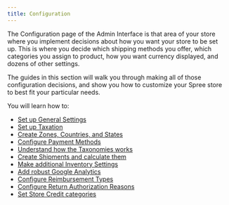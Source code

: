 ```yaml
---
title: Configuration
---
```


The Configuration page of the Admin Interface is that area of your store where you implement decisions about how you want your store to be set up. This is where you decide which shipping methods you offer, which categories you assign to product, how you want currency displayed, and dozens of other settings.

The guides in this section will walk you through making all of those configuration decisions, and show you how to customize your Spree store to best fit your particular needs.

You will learn how to:

* [Set up General Settings](configuring_general_settings)
* [Set up Taxation](configuring_taxes)
* [Create Zones, Countries, and States](configuring_geography)
* [Configure Payment Methods](payment_methods)
* [Understand how the Taxonomies works](configuring_taxonomies)
* [Create Shipments and calculate them](configuring_shipping)
* [Make additional Inventory Settings](configuring_inventory)
* [Add robust Google Analytics](configuring_analytics)
* [Configure Reimbursement Types](configuring_reimbursement_types)
* [Configure Return Authorization Reasons](configuring_return_authorization_reasons)
* [Set Store Credit categories](configuring_store_credit_categories)
